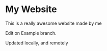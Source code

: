 # My Website

This is a really awesome website made by me

Edit on Example branch.

Updated locally, and remotely
